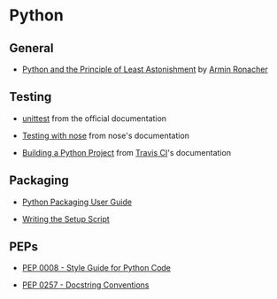 # Python

## General

- [Python and the Principle of Least Astonishment](
    http://lucumr.pocoo.org/2011/7/9/python-and-pola/#seemingly-inverse-logic
  ) by [Armin Ronacher](http://lucumr.pocoo.org/about/)

## Testing

- [unittest](https://docs.python.org/3.4/library/unittest.html) from the
official documentation

- [Testing with nose](https://nose.readthedocs.org/en/latest/testing.html) from
nose's documentation

- [Building a Python Project](http://docs.travis-ci.com/user/languages/python/)
from [Travis CI](https://travis-ci.org/)'s documentation

## Packaging

- [Python Packaging User Guide](https://packaging.python.org/en/latest/)

- [Writing the Setup Script](
    https://docs.python.org/3.4/distutils/setupscript.html
  )

## PEPs

- [PEP 0008 - Style Guide for Python Code](
    https://www.python.org/dev/peps/pep-0008/
  )

- [PEP 0257 - Docstring Conventions](https://www.python.org/dev/peps/pep-0257/)
